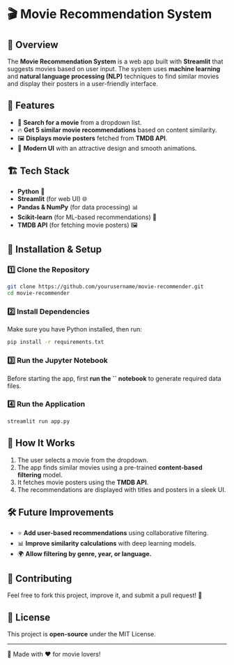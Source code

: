 # 🎬 Movie Recommendation System

## 📌 Overview

The **Movie Recommendation System** is a web app built with **Streamlit** that suggests movies based on user input. The system uses **machine learning** and **natural language processing (NLP)** techniques to find similar movies and display their posters in a user-friendly interface.

## 🚀 Features

- 🎥 **Search for a movie** from a dropdown list.
- 🔥 **Get 5 similar movie recommendations** based on content similarity.
- 🖼 **Displays movie posters** fetched from **TMDB API**.
- 🎨 **Modern UI** with an attractive design and smooth animations.

## 🏗️ Tech Stack

- **Python** 🐍
- **Streamlit** (for web UI) 🌐
- **Pandas & NumPy** (for data processing) 📊
- **Scikit-learn** (for ML-based recommendations) 🤖
- **TMDB API** (for fetching movie posters) 🖼

## 📂 Installation & Setup

### 1️⃣ Clone the Repository

```bash
git clone https://github.com/yourusername/movie-recommender.git
cd movie-recommender
```

### 2️⃣ Install Dependencies

Make sure you have Python installed, then run:

```bash
pip install -r requirements.txt
```

### 3️⃣ Run the Jupyter Notebook

Before starting the app, first **run the **``** notebook** to generate required data files.

### 4️⃣ Run the Application

```bash
streamlit run app.py
```

## 🔧 How It Works

1. The user selects a movie from the dropdown.
2. The app finds similar movies using a pre-trained **content-based filtering** model.
3. It fetches movie posters using the **TMDB API**.
4. The recommendations are displayed with titles and posters in a sleek UI.

## 🛠️ Future Improvements

- ⭐ **Add user-based recommendations** using collaborative filtering.
- 📊 **Improve similarity calculations** with deep learning models.
- 🌍 **Allow filtering by genre, year, or language.**

## 🤝 Contributing

Feel free to fork this project, improve it, and submit a pull request! 🚀

## 📜 License

This project is **open-source** under the MIT License.

---

🎥 Made with ❤️ for movie lovers!